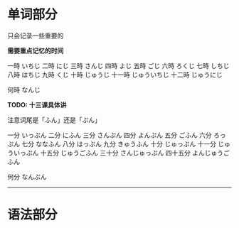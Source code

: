 
# 单词部分

只会记录一些重要的

**需要重点记忆的时间**

一時    いちじ
二時    にじ
三時    さんじ
四時    よじ
五時    ごじ
六時    ろくじ
七時    しちじ
八時    はちじ
九時    くじ
十時    じゅうじ
十一時  じゅういちじ
十二時  じゅうにじ

何時    なんじ


**TODO: 十三课具体讲**

注意词尾是「ふん」还是「ぷん」

一分    いっぷん
二分    にふん
三分    さんぷん
四分    よんぷん
五分    ごふん
六分    ろっぷん
七分    ななふん
八分    はっぷん
九分    きゅうふん
十分    じゅっぷん
十一分  じゅういっぷん
十五分  じゅうごふん
三十分  さんじゅっぷん
四十五分    よんじゅうごふん

何分    なんぷん

---


# 语法部分




